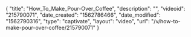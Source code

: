 {
    "title": "How_To_Make_Pour-Over_Coffee",
    "description": "",
    "videoid": "215790071",
    "date_created": "1562786466",
    "date_modified": "1562790316",
    "type": "captivate",
    "layout": "video",
    "url": "\/v\/how-to-make-pour-over-coffee\/215790071"
}